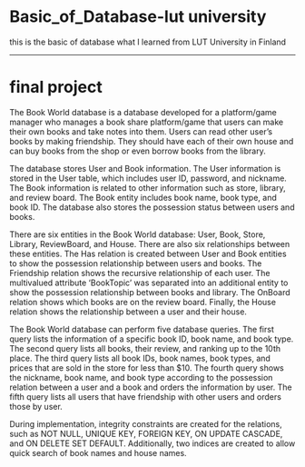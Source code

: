 # Basic_of_Database-lut university
this is the basic of database what I learned from LUT University in Finland


---

# final project

The Book World database is a database developed for a platform/game manager who manages a book share platform/game that users can make their own books and take notes into them. Users can read other user’s books by making friendship. They should have each of their own house and can buy books from the shop or even borrow books from the library.

The database stores User and Book information. The User information is stored in the User table, which includes user ID, password, and nickname. The Book information is related to other information such as store, library, and review board. The Book entity includes book name, book type, and book ID. The database also stores the possession status between users and books.

There are six entities in the Book World database: User, Book, Store, Library, ReviewBoard, and House. There are also six relationships between these entities. The Has relation is created between User and Book entities to show the possession relationship between users and books. The Friendship relation shows the recursive relationship of each user. The multivalued attribute ‘BookTopic’ was separated into an additional entity to show the possession relationship between books and library. The OnBoard relation shows which books are on the review board. Finally, the House relation shows the relationship between a user and their house.

The Book World database can perform five database queries. The first query lists the information of a specific book ID, book name, and book type. The second query lists all books, their review, and ranking up to the 10th place. The third query lists all book IDs, book names, book types, and prices that are sold in the store for less than $10. The fourth query shows the nickname, book name, and book type according to the possession relation between a user and a book and orders the information by user. The fifth query lists all users that have friendship with other users and orders those by user.

During implementation, integrity constraints are created for the relations, such as NOT NULL, UNIQUE KEY, FOREIGN KEY, ON UPDATE CASCADE, and ON DELETE SET DEFAULT. Additionally, two indices are created to allow quick search of book names and house names.


